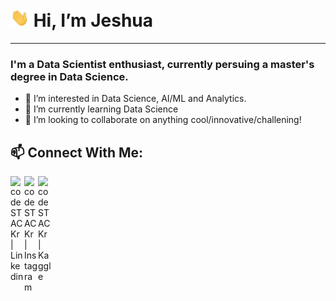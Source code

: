 # <img src="https://raw.githubusercontent.com/ABSphreak/ABSphreak/master/gifs/Hi.gif" width="30px"> Hi, I’m Jeshua
----------------------------------------------------------
### I'm a Data Scientist enthusiast, currently persuing a master's degree in Data Science.

- 👀 I’m interested in Data Science, AI/ML and Analytics.
- 🌱 I’m currently learning Data Science
- 💞️ I’m looking to collaborate on anything cool/innovative/challening!
 
[Linkedin]: https://www.linkedin.com/in/jeshua-cespedes/
[instagram]: https://www.instagram.com/jeshuacespedes/
[kaggle]: https://www.kaggle.com/jeshuacn

## 📫 Connect With Me:
[<img align="left" alt="codeSTACKr | Linkedin" width="22px" src="https://cdn.jsdelivr.net/npm/simple-icons@v3/icons/linkedin.svg" />][Linkedin]
[<img align="left" alt="codeSTACKr | Instagram" width="22px" src="https://cdn.jsdelivr.net/npm/simple-icons@v3/icons/instagram.svg" />][instagram]
[<img align="left" alt="codeSTACKr | Kaggle" width="22px" src="https://cdn.jsdelivr.net/npm/simple-icons@v3/icons/kaggle.svg" />][kaggle]

<!---
jeshuacn/jeshuacn is a ✨ special ✨ repository because its `README.md` (this file) appears on your GitHub profile.
You can click the Preview link to take a look at your changes.
--->


